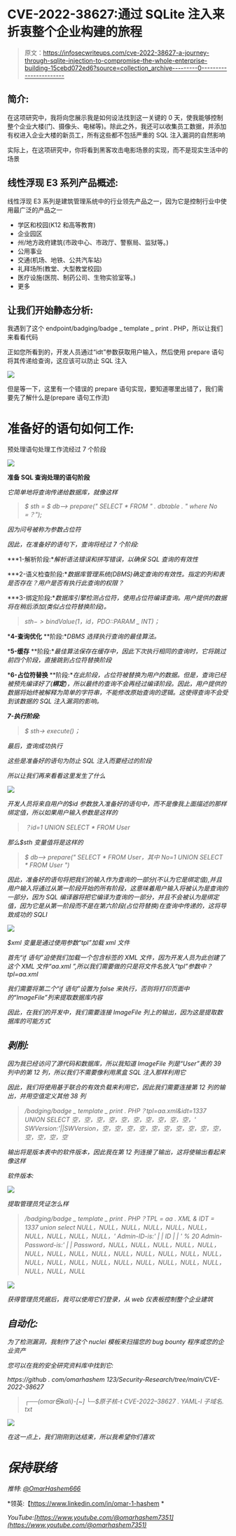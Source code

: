# CVE-2022-38627:通过 SQLite 注入来折衷整个企业构建的旅程

> 原文：<https://infosecwriteups.com/cve-2022-38627-a-journey-through-sqlite-injection-to-compromise-the-whole-enterprise-building-15cebd072ed6?source=collection_archive---------0----------------------->

## 简介:

在这项研究中，我将向您展示我是如何设法找到这一关键的 0 天，使我能够控制整个企业大楼(门、摄像头、电梯等)。除此之外，我还可以收集员工数据，并添加有权进入企业大楼的新员工，所有这些都不包括严重的 SQL 注入漏洞的自然影响

实际上，在这项研究中，你将看到黑客攻击电影场景的实现，而不是现实生活中的场景

## 线性浮现 E3 系列产品概述:

线性浮现 E3 系列是建筑管理系统中的行业领先产品之一，因为它是控制行业中使用最广泛的产品之一

*   学区和校园(K12 和高等教育)
*   企业园区
*   州/地方政府建筑(市政中心、市政厅、警察局、监狱等。)
*   公用事业
*   交通(机场、地铁、公共汽车站)
*   礼拜场所(教堂、大型教堂校园)
*   医疗设施(医院、制药公司、生物实验室等。)
*   更多

## 让我们开始静态分析:

我遇到了这个 endpoint/badging/badge _ template _ print . PHP，所以让我们来看看代码

正如您所看到的，开发人员通过“idt”参数获取用户输入，然后使用 prepare 语句将其传递给查询，这应该可以防止 SQL 注入

![](img/35ec351b9720b444bed703d6e86237ee.png)

但是等一下，这里有一个错误的 prepare 语句实现，要知道哪里出错了，我们需要先了解什么是(prepare 语句工作流)

# 准备好的语句如何工作:

预处理语句处理工作流经过 7 个阶段

![](img/cd70331a5fbbd02502c7f2427631a698.png)

**准备 SQL 查询处理的语句阶段**

*它简单地将查询传递给数据库，就像这样*

> *$ sth = $ db--> prepare(" SELECT * FROM " . dbtable . " where No =？");*

*因为问号被称为参数占位符*

*因此，在准备好的语句下，查询将经过 7 个阶段:*

***1-解析阶段:**解析语法错误和拼写错误，以确保 SQL 查询的有效性*

***2-语义检查阶段:**数据库管理系统(DBMS)确定查询的有效性。指定的列和表是否存在？用户是否有执行此查询的权限？*

***3-绑定阶段:**数据库引擎检测占位符，使用占位符编译查询。用户提供的数据将在稍后添加(类似占位符替换阶段)。*

> *$sth->bindValue(1，$id，PDO::PARAM _ INT)；*

***4-查询优化** **阶段:**DBMS 选择执行查询的最佳算法。*

***5-缓存** **阶段:**最佳算法保存在缓存中，因此下次执行相同的查询时，它将跳过前四个阶段，直接跳到占位符替换阶段*

***6-占位符替换** **阶段:**在此阶段，占位符被替换为用户的数据。但是，查询已经被预先编译好了(**绑定**)，所以最终的查询不会再经过编译阶段。因此，用户提供的数据将始终被解释为简单的字符串，不能修改原始查询的逻辑。这使得查询不会受到该数据的 SQL 注入漏洞的影响。*

***7-执行阶段:***

> *$ sth-> execute()；*

*最后，查询成功执行*

*这些是准备好的语句为防止 SQL 注入而要经过的阶段*

*所以让我们再来看看这里发生了什么*

*![](img/b0ad9235e0ba07c8627f715b84d59487.png)*

*开发人员将来自用户的$id 参数放入准备好的语句中，而不是像我上面描述的那样绑定值，所以如果用户输入参数是这样的*

> *？id=1 UNION SELECT * FROM User*

*那么$sth 变量值将是这样的*

> *$ db--> prepare(" SELECT * FROM User，其中 No=1 UNION SELECT * FROM User ")*

*因此，准备好的语句将把我们的输入作为查询的一部分(不认为它是绑定值),并且用户输入将通过从第一阶段开始的所有阶段，这意味着用户输入将被认为是查询的一部分，因为 SQL 编译器将把它编译为查询的一部分，并且不会被认为是绑定值，因为它是从第一阶段而不是在第六阶段(占位符替换)在查询中传递的，这将导致成功的 SQLI*

*![](img/72326f4faa9665064739ebe38d50e1bb.png)*

*$xml 变量是通过使用参数“tpl”加载 xml 文件*

*首先“if 语句”迫使我们加载一个包含<picture>标签的 XML 文件，因为开发人员为此创建了这个 XML 文件“aa.xml ”,所以我们需要做的只是将文件名放入“tpl”参数中？tpl=aa.xml</picture>*

*我们需要将第二个“if 语句”设置为 false 来执行，否则将打印页面中的“ImageFile”列来提取数据库内容*

*因此，在我们的开发中，我们需要连接 ImageFile 列上的输出，因为这是提取数据库的可能方式*

## *剥削:*

*因为我已经访问了源代码和数据库，所以我知道 ImageFile 列是“User”表的 39 列中的第 12 列，所以我们不需要像利用黑盒 SQL 注入那样利用它*

*因此，我们将使用基于联合的有效负载来利用它，因此我们需要连接第 12 列的输出，并用空值定义其他 38 列*

> */badging/badge _ template _ print . PHP？tpl=aa.xml&idt=1337 UNION SELECT 空，空，空，空，空，空，空，空，空，空，' SWVersion:'||SWVersion，空，空，空，空，空，空，空，空，空，空，空，空，空，空*

*输出将是版本表中的软件版本，因此我在第 12 列连接了输出，这将使输出看起来像这样*

*软件版本:<software version="" will="" be="" printed="" here=""></software>*

*![](img/48ea615e5da9605cb9e01faf0b010ad9.png)*

*提取管理员凭证怎么样*

> */badging/badge _ template _ print . PHP？TPL = aa . XML & IDT = 1337 union select NULL，NULL，NULL，NULL，NULL，NULL，NULL，NULL，NULL，NULL，' Admin-ID-is:' | | ID | | ' % 20 Admin-Password-is:' | | Password，NULL，NULL，NULL，NULL，NULL，NULL，NULL，NULL，NULL，NULL，NULL，NULL，NULL，NULL，NULL，NULL，NULL，NULL，NULL，NULL，NULL，NULL，NULL，NULL，NULL，NULL*

*![](img/82201a4c5a4a591f03c12e7527fdecaa.png)*

*获得管理员凭据后，我可以使用它们登录，从 web 仪表板控制整个企业建筑*

## *自动化:*

*为了检测漏洞，我制作了这个 nuclei 模板来扫描您的 bug bounty 程序或您的企业资产*

*您可以在我的安全研究资料库中找到它:*

*https://github . com/omarhashem 123/Security-Research/tree/main/CVE-2022-38627*

> *┌──(omar㉿kali)-[~]
> └─$原子核-t CVE-2022–38627 . YAML-l 子域名. txt*

*![](img/faf841918c8094f06bf835f9d82adb65.png)*

*在这一点上，我们刚刚到达结束，所以我希望你们喜欢*

# *保持联络*

*推特: [@OmarHashem666](https://twitter.com/OmarHashem666)*

*领英:【https://www.linkedin.com/in/omar-1-hashem *

*YouTube:[https://www.youtube.com/@omarhashem7351](https://www.youtube.com/@omarhashem7351)*